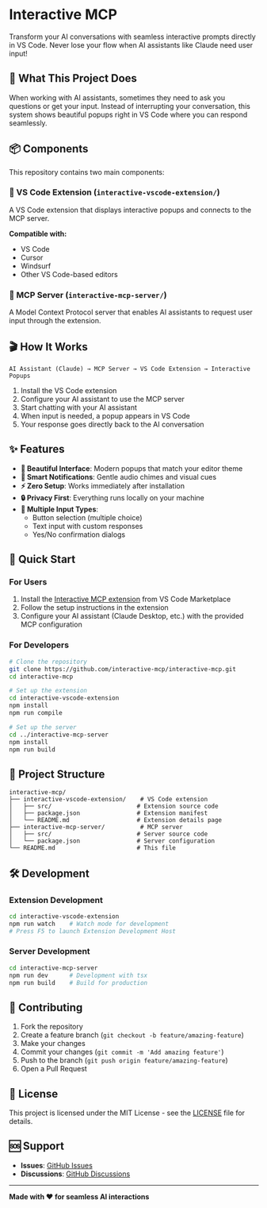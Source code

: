 # Interactive MCP

Transform your AI conversations with seamless interactive prompts directly in VS Code. Never lose your flow when AI assistants like Claude need user input!

## 🚀 What This Project Does

When working with AI assistants, sometimes they need to ask you questions or get your input. Instead of interrupting your conversation, this system shows beautiful popups right in VS Code where you can respond seamlessly.

## 📦 Components

This repository contains two main components:

### 🎯 VS Code Extension (`interactive-vscode-extension/`)
A VS Code extension that displays interactive popups and connects to the MCP server.

**Compatible with:**
- VS Code
- Cursor
- Windsurf
- Other VS Code-based editors

### 🔧 MCP Server (`interactive-mcp-server/`)
A Model Context Protocol server that enables AI assistants to request user input through the extension.

## 🎬 How It Works

```
AI Assistant (Claude) → MCP Server → VS Code Extension → Interactive Popups
```

1. Install the VS Code extension
2. Configure your AI assistant to use the MCP server
3. Start chatting with your AI assistant
4. When input is needed, a popup appears in VS Code
5. Your response goes directly back to the AI conversation

## ✨ Features

- **🎨 Beautiful Interface**: Modern popups that match your editor theme
- **🔔 Smart Notifications**: Gentle audio chimes and visual cues
- **⚡ Zero Setup**: Works immediately after installation
- **🔒 Privacy First**: Everything runs locally on your machine
- **🎯 Multiple Input Types**:
  - Button selection (multiple choice)
  - Text input with custom responses
  - Yes/No confirmation dialogs

## 🚀 Quick Start

### For Users
1. Install the [Interactive MCP extension](https://marketplace.visualstudio.com/items?itemName=interactive-mcp.interactive-mcp) from VS Code Marketplace
2. Follow the setup instructions in the extension
3. Configure your AI assistant (Claude Desktop, etc.) with the provided MCP configuration

### For Developers
```bash
# Clone the repository
git clone https://github.com/interactive-mcp/interactive-mcp.git
cd interactive-mcp

# Set up the extension
cd interactive-vscode-extension
npm install
npm run compile

# Set up the server
cd ../interactive-mcp-server
npm install
npm run build
```

## 📁 Project Structure

```
interactive-mcp/
├── interactive-vscode-extension/    # VS Code extension
│   ├── src/                        # Extension source code
│   ├── package.json                # Extension manifest
│   └── README.md                   # Extension details page
├── interactive-mcp-server/          # MCP server
│   ├── src/                        # Server source code
│   └── package.json                # Server configuration
└── README.md                       # This file
```

## 🛠️ Development

### Extension Development
```bash
cd interactive-vscode-extension
npm run watch    # Watch mode for development
# Press F5 to launch Extension Development Host
```

### Server Development
```bash
cd interactive-mcp-server
npm run dev      # Development with tsx
npm run build    # Build for production
```

## 🤝 Contributing

1. Fork the repository
2. Create a feature branch (`git checkout -b feature/amazing-feature`)
3. Make your changes
4. Commit your changes (`git commit -m 'Add amazing feature'`)
5. Push to the branch (`git push origin feature/amazing-feature`)
6. Open a Pull Request

## 📄 License

This project is licensed under the MIT License - see the [LICENSE](LICENSE) file for details.

## 🆘 Support

- **Issues**: [GitHub Issues](https://github.com/interactive-mcp/interactive-mcp/issues)
- **Discussions**: [GitHub Discussions](https://github.com/interactive-mcp/interactive-mcp/discussions)

---

**Made with ❤️ for seamless AI interactions** 